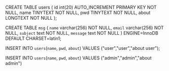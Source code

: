 CREATE TABLE users (
id int(20) AUTO_INCREMENT PRIMARY KEY NOT NULL,
name TINYTEXT NOT NULL,
pwd TINYTEXT NOT NULL,
about LONGTEXT NOT NULL
);

CREATE TABLE `msg` (
`name` varchar(256) NOT NULL,
`email` varchar(256) NOT NULL,
`subject` text NOT NULL,
`message` text NOT NULL
) ENGINE=InnoDB DEFAULT CHARSET=latin1;

INSERT INTO `users`(`name`, `pwd`, `about`) VALUES ("user","user","about user");

INSERT INTO `users`(`name`, `pwd`, `about`) VALUES ("admin","admin","about admin")
